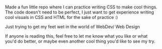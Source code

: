 Made a fun little repo where I can practice writing CSS to make cool things.
The code doesn't need to be perfect, I just want to get experience writing cool visuals in CSS and HTML for the sake of practice :)

Just trying to get my feet wet in the world of WebDev/ Web Design

If anyone is reading this, feel free to let me know what you like or what you'd do better, or maybe even another cool thing you'd like to see my try.
